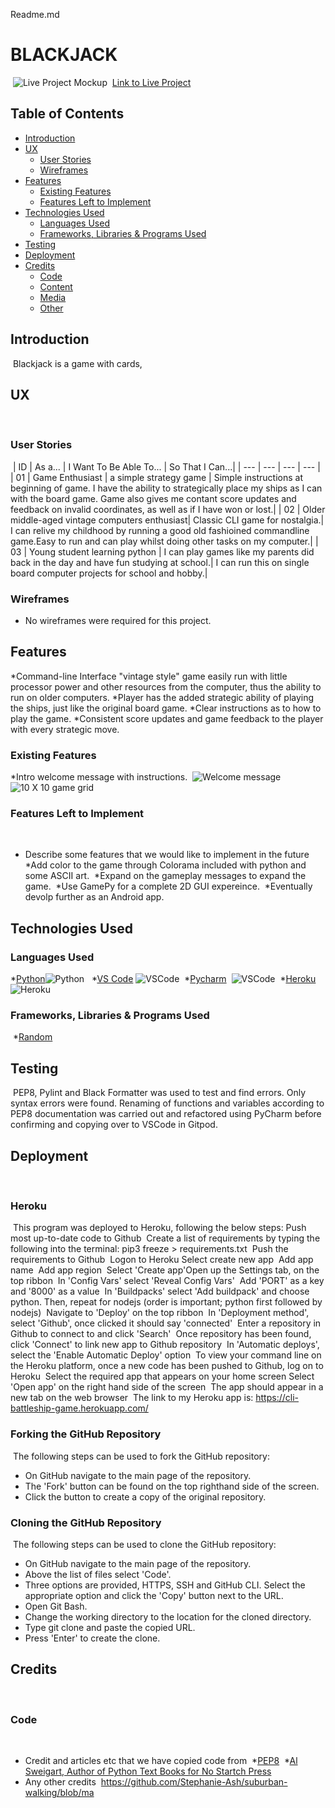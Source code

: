 Readme.md 
​
# **BLACKJACK**
​
![Live Project Mockup](https://ui.dev/amiresponsive?url=https://battleship-py.herokuapp.com/)
​
[Link to Live Project](https://battleship-py.herokuapp.com/)
​
## Table of Contents
- [Introduction](#introduction)
- [UX](#ux)
  - [User Stories](#user-stories)
  - [Wireframes](#wireframes)
- [Features](#features)
  - [Existing Features](#existing-features)
  - [Features Left to Implement](#features-left-to-implement)
- [Technologies Used](#technologies-used)
  - [Languages Used](#languages-used)
  - [Frameworks, Libraries & Programs Used](#frameworks-libraries--programs-used)
- [Testing](#testing)
- [Deployment](#deployment)
- [Credits](#credits)
  - [Code](#code)
  - [Content](#content)
  - [Media](#media)
  - [Other](#other)
​
## Introduction
​
Blackjack is a game with cards, 
​
## UX
​
### User Stories
​
| ID | As a... | I Want To Be Able To... | So That I Can...|
| --- | --- | --- | --- |
| 01 | Game Enthusiast | a simple strategy game | Simple instructions at beginning of game. I have the ability to strategically place my ships as I can with the board game. Game also gives me contant score updates and feedback on invalid coordinates, as well as if I have won or lost.|
| 02 | Older middle-aged vintage computers enthusiast| Classic CLI game for nostalgia.| I can relive my childhood by running a good old fashioined commandline game.Easy to run and can play whilst doing other tasks on my computer.|
| 03 | Young student learning python | I can play games like my parents did back in the day and have fun studying at school.| I can run this on single board computer projects for school and hobby.|
​
### Wireframes
* No wireframes were required for this project.
## Features
*Command-line Interface "vintage style" game easily run with little processor power and other resources from the computer, thus the ability to run on older computers.
*Player has the added strategic ability of playing the ships, just like the original board game.
*Clear instructions as to how to play the game.
*Consistent score updates and game feedback to the player with every strategic move.
​
### Existing Features
*Intro welcome message with instructions.
​
![Welcome message](/images/project3intro.png)
​
​
![10 X 10 game grid](/images/project3gameplay.png)
​
### Features Left to Implement
​
* Describe some features that we would like to implement in the future
​
*Add color to the game through Colorama included with python and some ASCII art.
​
*Expand on the gameplay messages to expand the game.
​
*Use GamePy for a complete 2D GUI expereince.
​
*Eventually devolp further as an Android app.
## Technologies Used
 
### Languages Used
*[Python](https://en.wikipedia.org/wiki/Python_(programming_language))
​
![Python](/images/python-logo-only.png)
​
​
*[VS Code](https://en.wikipedia.org/wiki/Visual_Studio_Code)
​
![VSCode](/images/vscodelogo.png)
​
*[Pycharm](https://en.wikipedia.org/wiki/JetBrainse)
​
![VSCode](/images/PyCharmlogo.png)
​
*[Heroku](https://en.wikipedia.org/wiki/Heroku)
​
![Heroku](/images/herokulogo.png)
​
​
### Frameworks, Libraries & Programs Used
​
*[Random](https://docs.python.org/3/library/random.html) 
​
## Testing
​
PEP8, Pylint and Black Formatter was used to test and find errors. Only syntax errors were found. Renaming of functions and variables according to PEP8 documentation was carried out and refactored using PyCharm before confirming and copying over to VSCode in Gitpod. 
​
## Deployment
​
### Heroku
​
This program was deployed to Heroku, following the below steps:
​
    Push most up-to-date code to Github
​
    Create a list of requirements by typing the following into the terminal: pip3 freeze > requirements.txt
​
    Push the requirements to Github
​
    Logon to Heroku
​
    Select create new app
​
    Add app name
​
    Add app region
​
    Select 'Create app'
​
    Open up the Settings tab, on the top ribbon
​
    In 'Config Vars' select 'Reveal Config Vars'
​
    Add 'PORT' as a key and '8000' as a value
​
    In 'Buildpacks' select 'Add buildpack' and choose python. Then, repeat for nodejs (order is important; python first followed by nodejs)
​
    Navigate to 'Deploy' on the top ribbon
​
    In 'Deployment method', select 'Github', once clicked it should say 'connected'
​
    Enter a repository in Github to connect to and click 'Search'
​
    Once repository has been found, click 'Connect' to link new app to Github repository
​
    In 'Automatic deploys', select the 'Enable Automatic Deploy' option
​
    To view your command line on the Heroku platform, once a new code has been pushed to Github, log on to Heroku
​
    Select the required app that appears on your home screen
​
    Select 'Open app' on the right hand side of the screen
​
    The app should appear in a new tab on the web browser
​
    The link to my Heroku app is: https://cli-battleship-game.herokuapp.com/
​
​
​
​
### Forking the GitHub Repository
​
The following steps can be used to fork the GitHub repository:
* On GitHub navigate to the main page of the repository.
* The 'Fork' button can be found on the top righthand side of the screen.
* Click the button to create a copy of the original repository.
​
### Cloning the GitHub Repository
​
The following steps can be used to clone the GitHub repository:
* On GitHub navigate to the main page of the repository.
* Above the list of files select 'Code'.
* Three options are provided, HTTPS, SSH and GitHub CLI. Select the appropriate option and click the 'Copy' button next to the URL.
* Open Git Bash.
* Change the working directory to the location for the cloned directory.
* Type git clone and paste the copied URL.
* Press 'Enter' to create the clone.
​
## Credits
​
### Code
​
* Credit and articles etc that we have copied code from
​
*[PEP8](https://peps.python.org/pep-0008/)
​
*[Al Sweigart, Author of Python Text Books for No Startch Press](https://alsweigart.com/)
​
* Any other credits
​
https://github.com/Stephanie-Ash/suburban-walking/blob/ma